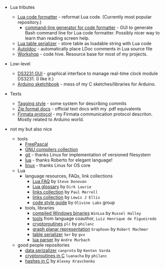 * Lua tributes
  * [Lua code formatter](https://github.com/martin-eden/lua_code_formatter) - reformat Lua code. (Currently most popular repository.)
    * [command-line generator for code formatter](https://github.com/martin-eden/lcf_params_gui) - GUI to generate Bash command line for Lua code formatter. Possibly nicer way to learn than reading screen help.
  * [Lua table serializer](https://github.com/martin-eden/lua_table_serializer) - store table as loadable string with Lua code
  * [Autoldoc](https://github.com/martin-eden/autoldoc) - automatically place LDoc comments in Lua source file
  * [Workshop](https://github.com/martin-eden/workshop) - code hive. Resource base for most of my projects.
  
* Low-level
  * [DS3231 GUI](https://github.com/martin-eden/tekui_ds3231) - graphical interface to manage real-time clock module DS3231. (I like it.)
  * [Arduino sketchbook](https://github.com/martin-eden/arduino_sketchbook) - mess of my C sketches/libraries for Arduino.

* Texts
  * [Tagging style](https://github.com/martin-eden/tagging_guideline) - some system for describing commits
  * [Zip format docs](https://github.com/martin-eden/zipfiles_format_doc) - official text docs with my .pdf equivalents
  * [Firmata protocol](https://github.com/martin-eden/firmata_protocol/blob/main/protocol.md) - my Firmata communication protocol descriton. Mostly related to Arduino world.
  
* not my but also nice
  * tools
    * [FreePascal](https://github.com/graemeg/freepascal)
    * [GNU compilers collection](https://github.com/gcc-mirror/gcc)
    * [git](https://github.com/git/git) - thanks Linus for implementation of versioned filesystem
    * [lua](https://github.com/lua/lua) - thanks Roberto for elegant language!
    * [linux](https://github.com/torvalds/linux) - thanks Linus for OS core
  * Lua 
    * language resources, FAQs, link collections
      * [Lua FAQ](https://github.com/stevedonovan/luafaq) by `Steve Donovan`
      * [Lua glossary](https://rawgit.com/dlaurie/lua-notes/master/glossary.html) by `Dirk Laurie`
      * [links collection](https://sites.google.com/site/marbux/home/lua-resource-links) by `Paul Merrell`
      * [links collection](https://github.com/LewisJEllis/awesome-lua) by `Lewis J Ellis`
      * [code style guide](https://github.com/Olivine-Labs/lua-style-guide) by `Olivine Labs` group
    * tools, libraries
      * [compiled Windows binaries](https://github.com/WinLua/bin) `WinLua` by `Russel Halley`
      * [tools](http://webserver2.tecgraf.puc-rio.br/~lhf/ftp/lua/) from language coauthor, `Luiz Henrique de Figueiredo`
      * [cryptoroutines](https://github.com/philanc/plc) `plc` by `philanc`
      * [graph planar representation](https://github.com/rm-code/Graphoon) `Graphoon` by `Robert Machmer`
      * [table serializer](https://github.com/gvx/Ser) `Ser` by `gvx`
      * [lua parser](https://github.com/andremm/lua-parser) by `Andre Murbach`
  * good people repositories
    * [data serizalizer](https://github.com/sandstorm-io/capnproto) `canproto` by `Kenton Varda`
    * [cryptoroutines in C](https://github.com/philanc/luanacha) `luanacha` by `philanc`
    * [hashes in C](https://github.com/rhash/RHash/tree/master/librhash) by `Alexey Kravchenko`
